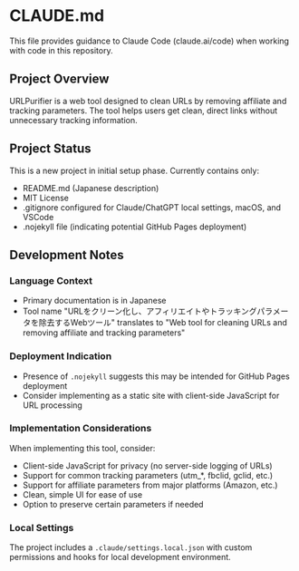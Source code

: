 # CLAUDE.md

This file provides guidance to Claude Code (claude.ai/code) when working with code in this repository.

## Project Overview

URLPurifier is a web tool designed to clean URLs by removing affiliate and tracking parameters. The tool helps users get clean, direct links without unnecessary tracking information.

## Project Status

This is a new project in initial setup phase. Currently contains only:
- README.md (Japanese description)
- MIT License
- .gitignore configured for Claude/ChatGPT local settings, macOS, and VSCode
- .nojekyll file (indicating potential GitHub Pages deployment)

## Development Notes

### Language Context
- Primary documentation is in Japanese
- Tool name "URLをクリーン化し、アフィリエイトやトラッキングパラメータを除去するWebツール" translates to "Web tool for cleaning URLs and removing affiliate and tracking parameters"

### Deployment Indication
- Presence of `.nojekyll` suggests this may be intended for GitHub Pages deployment
- Consider implementing as a static site with client-side JavaScript for URL processing

### Implementation Considerations
When implementing this tool, consider:
- Client-side JavaScript for privacy (no server-side logging of URLs)
- Support for common tracking parameters (utm_*, fbclid, gclid, etc.)
- Support for affiliate parameters from major platforms (Amazon, etc.)
- Clean, simple UI for ease of use
- Option to preserve certain parameters if needed

### Local Settings
The project includes a `.claude/settings.local.json` with custom permissions and hooks for local development environment.